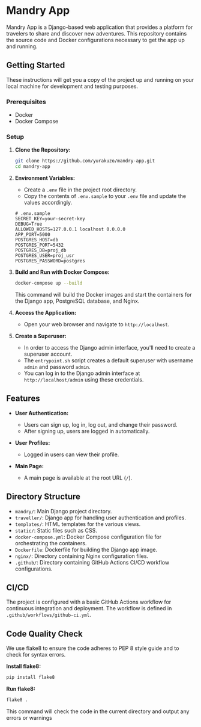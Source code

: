 # Mandry App

Mandry App is a Django-based web application that provides a platform for travelers to share and discover new adventures. This repository contains the source code and Docker configurations necessary to get the app up and running.

## Getting Started

These instructions will get you a copy of the project up and running on your local machine for development and testing purposes.

### Prerequisites

- Docker
- Docker Compose

### Setup

1. **Clone the Repository:**
   ```bash
   git clone https://github.com/yurakuzo/mandry-app.git
   cd mandry-app
   ```

2. **Environment Variables:**
   - Create a `.env` file in the project root directory.
   - Copy the contents of `.env.sample` to your `.env` file and update the values accordingly.

   ```plaintext
   # .env.sample
   SECRET_KEY=your-secret-key
   DEBUG=True
   ALLOWED_HOSTS=127.0.0.1 localhost 0.0.0.0
   APP_PORT=5000
   POSTGRES_HOST=db
   POSTGRES_PORT=5432
   POSTGRES_DB=proj_db
   POSTGRES_USER=proj_usr
   POSTGRES_PASSWORD=postgres
   ```

3. **Build and Run with Docker Compose:**
   ```bash
   docker-compose up --build
   ```

   This command will build the Docker images and start the containers for the Django app, PostgreSQL database, and Nginx.

4. **Access the Application:**
   - Open your web browser and navigate to `http://localhost`.

5. **Create a Superuser:**
   - In order to access the Django admin interface, you'll need to create a superuser account.
   - The `entrypoint.sh` script creates a default superuser with username `admin` and password `admin`.
   - You can log in to the Django admin interface at `http://localhost/admin` using these credentials.

## Features

- **User Authentication:**
  - Users can sign up, log in, log out, and change their password.
  - After signing up, users are logged in automatically.

- **User Profiles:**
  - Logged in users can view their profile.

- **Main Page:**
  - A main page is available at the root URL (`/`).

## Directory Structure

- `mandry/`: Main Django project directory.
- `traveller/`: Django app for handling user authentication and profiles.
- `templates/`: HTML templates for the various views.
- `static/`: Static files such as CSS.
- `docker-compose.yml`: Docker Compose configuration file for orchestrating the containers.
- `Dockerfile`: Dockerfile for building the Django app image.
- `nginx/`: Directory containing Nginx configuration files.
- `.github/`: Directory containing GitHub Actions CI/CD workflow configurations.

## CI/CD

The project is configured with a basic GitHub Actions workflow for continuous integration and deployment. The workflow is defined in `.github/workflows/github-ci.yml`.

## Code Quality Check

We use flake8 to ensure the code adheres to PEP 8 style guide and to check for syntax errors.

**Install flake8:**

```bash
pip install flake8
```

**Run flake8:**
```bash
flake8 .
```

This command will check the code in the current directory and output any errors or warnings
